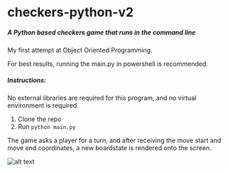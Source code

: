 # checkers-python-v2
##### A Python based checkers game that runs in the command line

My first attempt at Object Oriented Programming.

For best results, running the main.py in powershell is recommended.

##### Instructions:
No external libraries are required for this program, and no virtual environment is required.
1. Clone the repo
2. Run `python main.py`

The game asks a player for a turn, and after receiving the move start and move end coordinates, a new boardstate is rendered onto the screen.

![alt text](https://cdn.discordapp.com/attachments/617825237752479751/1178820359101882489/image.png?ex=65778903&is=65651403&hm=c2502cfda77d68e0d480912d4093d1e1e02ff8f12fc4f07a8dce191d951c41df&)

